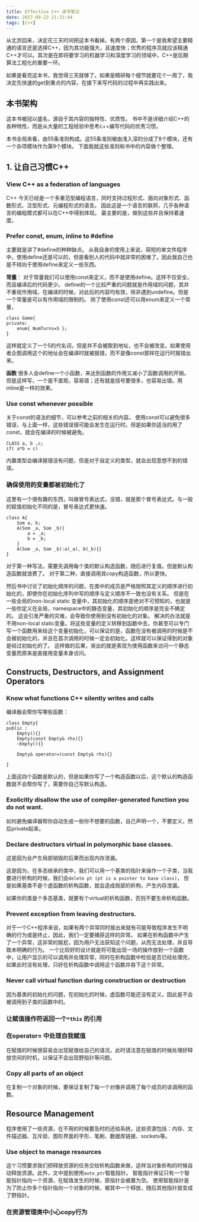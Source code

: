 ```yaml
---
title: Effective C++ 读书笔记
date: 2017-09-23 21:31:44
tags: [C++]
---
```


从北京回来，决定花三天时间把这本书看掉。有两个原因，第一个是我希望主要精通的语言还是选择C++，因为其功能强大，且速度快；优秀的程序员就应该精通C++才可以。其次是在即将要学习的机器学习和深度学习的领域中，C++是后期算法工程化的重要一环。

如果是看完这本书，我觉得三天就够了。如果是精研每个细节就要花个一周了，我决定先快速的get到重点的内容，在接下来写代码的过程中再实践出来。

## 本书架构

这本书被冠以盛名，源自于其内容的独特性、优质性。
书中不是详细介绍C++的各种特性，而是从大量的工程经验中思考c++编写代码的优秀习惯。

本书全局来看，由55条准则构成。这55条准则被由浅入深的分成了8个模块，还有一个杂项模块作为第9个模块。
下面我就这些准则和书中的内容做个整理。

## 1. 让自己习惯C++

### View C++ as a federation of languages

C++ 今天已经是一个多重范型编程语言，同时支持过程形式、面向对象形式、函数形式、泛型形式、元编程形式的语言。
因此这是一个语言的联邦，几乎各种语言的编程模式都可以在C++中得到体现。
最主要的是，做到这些并且保持着速度。

### Prefer const, enum, inline to #define

主要就是讲了#define的种种缺点。
从我自身的使用上来说，简短的单文件程序中，使用define还是可以的，但是看别人的代码中就非常的困难了。因此我自己也是不倾向于使用define来定义一些东西。

**常量**：
对于常量我们可以使用const来定义，而不是使用define。这样不仅安全，而且编译后的代码更少。
define的一个比较严重的问题就是作用域的问题，其并不重视作用域，在编译的时候，对此后的内容均有效，除非遇到undefine。但是一个常量是可以有作用域的限制的。
除了使用const还可以用enum来定义一个常量，
```
class Game{
private:
    enum{ NumTurns=5 };
}
```
这样就定义了一个5的代名词，但是并不会被取到地址，也不会被改变。如果使用者企图调用这个的地址会在编译时就被报错，而不是像const那样在运行时报错出来。

**函数**
很多人会define一个小函数，来达到函数的作用又减小了函数调用的开销。但是这样写，一个是不直观，容易错；还有就是括号要很多，也容易出错。用inline是一样的效果。

### Use const whenever possible

关于const的语法的细节，可以参考之前的相关的内容。
使用const可以避免很多错误，与上面一样，这些错误很可能会发生在运行时。但是如果你适当的用了const，就会在编译的时候被避免。
```
CLASS a, b ,c;
if( a*b = c)
```
内置类型会编译报错没有问题，但是对于自定义的类型，就会出现意想不到的错误。

### 确保使用的变量都被初始化了

这里有一个很有趣的东西，叫做冒号表达式，没错，就是那个冒号表达式。与一般的赋值初始化不同的是，冒号表达式更快速。
```
class A{
    Som a, b;
    A(Som _a, Som _b){
        a = _a;
        b = _b;
    }
    A(Som _a, Som _b):a(_a), b(_b){}
}
```
对于第一种写法，需要先调用每个类的默认构造函数，随后进行复值。但是默认构造函数就浪费了。
对于第二种，直接调用其copy构造函数，所以更快。

然后书中讨论了初始化顺序的问题，在类中的成员是严格按照其定义的顺序进行初始化的，即使你在初始化序列中写的顺序与定义顺序不一致也没有关系。
但是在一些全局的non-local static 变量中，其初始化的顺序是绝对不可预知的，也就是一些你定义在全局，namespace中的静态变量，其初始化的顺序是完全不确定的。
这会引发严重的灾难，会导致你使用到没有初始化的对象。
解决的办法就是不用non-local static变量。将这些变量的定义转移到函数中去，你甚至可以专门写一个函数用来给这个变量初始化，可以保证的是，函数在没有被调用的时候是不会被初始化的，并且在首次调用的时候一定会初始化。这样就可以保证得到的对象是经过初始化的了。
这样做的后果，突出的就是表现为使用函数来访问一个静态变量而原来是直接用变量本身访问。


## Constructs, Destructors, and Assignment Operators

### Know what functions C++ silently writes and calls

编译器会帮你写哪些函数：
```
class Empty{
public :
    Empty(){}
    Empty(const Empty& rhs){}
    ~Empty(){}

    Empty& operator=(const Empty& rhs){}

}
```
上面这四个函数是默认的，但是如果你写了一个构造函数以后，这个默认的构造函数就不会帮你写了，需要你自己写默认构造。

### Exolicitly disallow the use of compiler-generated function you do not want.

如何避免编译器帮你自动生成一些你不想要的函数，自己声明一个，不要定义，然后private起来。

### Declare destructors virtual in polymorphic base classes.

这是因为会产生局部销毁的后果而出现内存泄漏。

这是因为，在多态继承的类中，我们可以用一个基类的指针来操作一个子类，当我要进行析构的时候，我们会`delete pt (pt is a pointer to base class)`， 但是如果基类不是个虚函数的析构函数，就会造成局部的析构，产生内存泄漏。

如果你的类是个多态基类，就要有个virtual的析构函数，否则不要生命析构函数。

### Prevent exception from leaving destructors.

对于一个C++程序来说，如果有两个异常同时报出来就有可能导致程序发生不明确的行为或是终止，因此，我们一定要捕获这样的异常。
如果在析构函数中产生了一个异常，这非常的尴尬，因为用户无法获知这个问题，从而无法处理，并且导致未明确的行为。
一个比较好的设计就是将可能出现一场的操作放到一个函数中，让用户显示的可以调用并处理异常，同时在析构函数中检验是否已经处理完，如果此时没有处理，只好在析构函数中调用这个函数并吞下这个异常。

### Never call virtual function during construction or destruction

因为基类的初始化的问题，在初始化的时候，虚函数可能还没有定义，因此是不会被调用到子类的函数中的。

### 让赋值操作符返回一个`*this` 的引用

### 在operator= 中处理自我赋值

在赋值的时候很容易会出现赋值给自己的请况，此时请注意在赋值的时候处理好释放空间的时机，以保证不会出现野指针等问题。

### Copy all parts of an object

在复制一个对象的时候，要保证复制了每一个对像并调用了每个成员的该调用的函数。

## Resource Management

程序使用了一些资源，在不用的时候要及时的还给系统，这些资源包括：内存、文件描述器、互斥锁、图形界面的字形、笔刷、数据库链接、sockets等。


### Use object to manage resources

这个习惯要求我们把释放资源的任务交给析构函数来做，这样当对象析构的时候自动释放资源。此外，文中提到使用`auto_ptr`智能指针。
智能指针保证只有一个智能指针指向一个资源，在赋值发生的时候，原指针会被置为空。
使用智能指针是为了防止你多个指针指向一个对象的时候，被其中一个释放，随后其他指针就变成了野指针。

### 在资源管理类中小心copy行为

